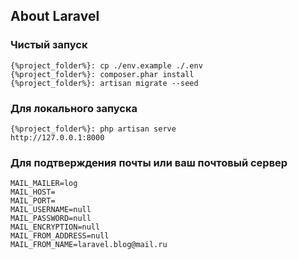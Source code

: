 ## About Laravel

### Чистый запуск
```
{%project_folder%}: cp ./env.example ./.env
{%project_folder%}: composer.phar install
{%project_folder%}: artisan migrate --seed
```
### Для локального запуска
```
{%project_folder%}: php artisan serve
http://127.0.0.1:8000
```

### Для подтверждения почты или ваш почтовый сервер
```
MAIL_MAILER=log
MAIL_HOST=
MAIL_PORT=
MAIL_USERNAME=null
MAIL_PASSWORD=null
MAIL_ENCRYPTION=null
MAIL_FROM_ADDRESS=null
MAIL_FROM_NAME=laravel.blog@mail.ru
```
